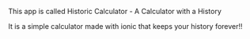 This app is called Historic Calculator - A Calculator with a History

It is a simple calculator made with ionic that keeps your history forever!!
